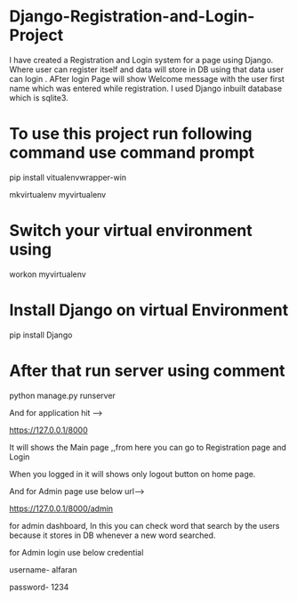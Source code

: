 # Django-Registration-and-Login-Project
I have created a Registration and Login system for a page using Django. Where user can register itself and data will store in DB using that data user can login . AFter login Page will show Welcome message with the user first name which was entered while registration. I used Django inbuilt database which is sqlite3.

# To use this project run following command use command prompt
pip install vitualenvwrapper-win

mkvirtualenv myvirtualenv
# Switch your virtual environment using
workon myvirtualenv
# Install Django on virtual Environment
pip install Django
# After that run server using comment 
python manage.py runserver

And for application hit -->

https://127.0.0.1/8000

It will shows the Main page ,,from here you can go to Registration page and Login

When you logged in it will shows only logout button on home page.

And for Admin page use below url-->

https://127.0.0.1/8000/admin

for admin dashboard, In this  you can check word that search by the users because it stores in DB whenever a new word searched.

for Admin login use below credential

username- alfaran

password- 1234
